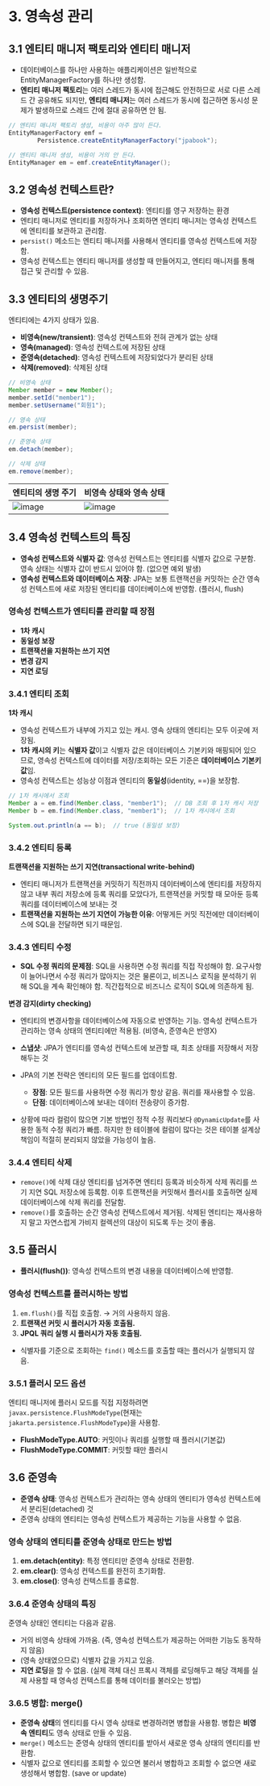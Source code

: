 # 3. 영속성 관리

## 3.1 엔티티 매니저 팩토리와 엔티티 매니저

- 데이터베이스를 하나만 사용하는 애플리케이션은 일반적으로 EntityManagerFactory를 하나만 생성함.
- **엔티티 매니저 팩토리**는 여러 스레드가 동시에 접근해도 안전하므로 서로 다른 스레드 간 공유해도 되지만, **엔티티 매니저**는 여러 스레드가 동시에 접근하면 동시성 문제가 발생하므로 스레드 간에 절대 공유하면 안 됨.

```java
// 엔티티 매니저 팩토리 생성, 비용이 아주 많이 든다.
EntityManagerFactory emf =
        Persistence.createEntityManagerFactory("jpabook");

// 엔티티 매니저 생성, 비용이 거의 안 든다.
EntityManager em = emf.createEntityManager();
```

## 3.2 영속성 컨텍스트란?

- **영속성 컨텍스트(persistence context)**: 엔티티를 영구 저장하는 환경
- 엔티티 매니저로 엔티티를 저장하거나 조회하면 엔티티 매니저는 영속성 컨텍스트에 엔티티를 보관하고 관리함.
- `persist()` 메소드는 엔티티 매니저를 사용해서 엔티티를 영속성 컨텍스트에 저장함.
- 영속성 컨텍스트는 엔티티 매니저를 생성할 때 만들어지고, 엔티티 매니저를 통해 접근 및 관리할 수 있음.

## 3.3 엔티티의 생명주기

엔티티에는 4가지 상태가 있음.

- **비영속(new/transient)**: 영속성 컨텍스트와 전혀 관계가 없는 상태
- **영속(managed)**: 영속성 컨텍스트에 저장된 상태
- **준영속(detached)**: 영속성 컨텍스트에 저장되었다가 분리된 상태
- **삭제(removed)**: 삭제된 상태

```java
// 비영속 상태
Member member = new Member();
member.setId("member1");
member.setUsername("회원1");

// 영속 상태
em.persist(member);

// 준영속 상태
em.detach(member);

// 삭제 상태
em.remove(member);
```

|엔티티의 생명 주기|비영속 상태와 영속 상태|
|---|---|
|![image](https://github.com/user-attachments/assets/5f964690-ba88-467b-a0af-8ec0e36e5f4f)|![image](https://github.com/user-attachments/assets/219adde9-78bd-4af7-97c5-63817fd23d52)|

## 3.4 영속성 컨텍스트의 특징

- **영속성 컨텍스트와 식별자 값**: 영속성 컨텍스트는 엔티티를 식별자 값으로 구분함. 영속 상태는 식별자 값이 반드시 있어야 함. (없으면 예외 발생)
- **영속성 컨텍스트와 데이터베이스 저장**: JPA는 보통 트랜잭션을 커밋하는 순간 영속성 컨텍스트에 새로 저장된 엔티티를 데이터베이스에 반영함. (플러시, flush)

### 영속성 컨텍스트가 엔티티를 관리할 때 장점

- **1차 캐시**
- **동일성 보장**
- **트랜잭션을 지원하는 쓰기 지연**
- **변경 감지**
- **지연 로딩**

### 3.4.1 엔티티 조회

**1차 캐시**
- 영속성 컨텍스트가 내부에 가지고 있는 캐시. 영속 상태의 엔티티는 모두 이곳에 저장됨.
- **1차 캐시의 키**는 **식별자 값**이고 식별자 값은 데이터베이스 기본키와 매핑되어 있으므로, 영속성 컨텍스트에 데이터를 저장/조회하는 모든 기준은 **데이터베이스 기본키 값**임.
- 영속성 컨텍스트는 성능상 이점과 엔티티의 **동일성**(identity, ==)을 보장함.

```java
// 1차 캐시에서 조회
Member a = em.find(Member.class, "member1");  // DB 조회 후 1차 캐시 저장
Member b = em.find(Member.class, "member1");  // 1차 캐시에서 조회

System.out.println(a == b);  // true (동일성 보장)
```

### 3.4.2 엔티티 등록

**트랜잭션을 지원하는 쓰기 지연(transactional write-behind)**
- 엔티티 매니저가 트랜잭션을 커밋하기 직전까지 데이터베이스에 엔티티를 저장하지 않고 내부 쿼리 저장소에 등록 쿼리를 모았다가, 트랜잭션을 커밋할 때 모아둔 등록 쿼리를 데이터베이스에 보내는 것
- **트랜잭션을 지원하는 쓰기 지연이 가능한 이유**: 어떻게든 커밋 직전에만 데이터베이스에 SQL을 전달하면 되기 때문임.

### 3.4.3 엔티티 수정

- **SQL 수정 쿼리의 문제점**: SQL을 사용하면 수정 쿼리를 직접 작성해야 함. 요구사항이 늘어나면서 수정 쿼리가 많아지는 것은 물론이고, 비즈니스 로직을 분석하기 위해 SQL을 계속 확인해야 함. 직간접적으로 비즈니스 로직이 SQL에 의존하게 됨.

**변경 감지(dirty checking)**
- 엔티티의 변경사항을 데이터베이스에 자동으로 반영하는 기능. 영속성 컨텍스트가 관리하는 영속 상태의 엔티티에만 적용됨. (비영속, 준영속은 반영X)

- **스냅샷**: JPA가 엔티티를 영속성 컨텍스트에 보관할 때, 최초 상태를 저장해서 저장해두는 것
- JPA의 기본 전략은 엔티티의 모든 필드를 업데이트함.
    - **장점**: 모든 필드를 사용하면 수정 쿼리가 항상 같음. 쿼리를 재사용할 수 있음.
    - **단점**: 데이터베이스에 보내는 데이터 전송량이 증가함.
- 상황에 따라 컬럼이 많으면 기본 방법인 정적 수정 쿼리보다 `@DynamicUpdate`를 사용한 동적 수정 쿼리가 빠름. 하지만 한 테이블에 컬럼이 많다는 것은 테이블 설계상 책임이 적절히 분리되지 않았을 가능성이 높음.

### 3.4.4 엔티티 삭제

- `remove()`에 삭제 대상 엔티티를 넘겨주면 엔티티 등록과 비슷하게 삭제 쿼리를 쓰기 지연 SQL 저장소에 등록함. 이후 트랜잭션을 커밋해서 플러시를 호출하면 실제 데이터베이스에 삭제 쿼리를 전달함.
- `remove()`를 호출하는 순간 영속성 컨텍스트에서 제거됨. 삭제된 엔티티는 재사용하지 말고 자연스럽게 가비지 컬렉션의 대상이 되도록 두는 것이 좋음.

## 3.5 플러시

- **플러시(flush())**: 영속성 컨텍스트의 변경 내용을 데이터베이스에 반영함.

### 영속성 컨텍스트를 플러시하는 방법

1. `em.flush()`를 직접 호출함. → 거의 사용하지 않음.
2. **트랜잭션 커밋 시 플러시가 자동 호출됨.**
3. **JPQL 쿼리 실행 시 플러시가 자동 호출됨.**

- 식별자를 기준으로 조회하는 `find()` 메소드를 호출할 때는 플러시가 실행되지 않음.

### 3.5.1 플러시 모드 옵션

엔티티 매니저에 플러시 모드를 직접 지정하려면 `javax.persistence.FlushModeType`(현재는 `jakarta.persistence.FlushModeType`)을 사용함.

- **FlushModeType.AUTO**: 커밋이나 쿼리를 실행할 때 플러시(기본값)
- **FlushModeType.COMMIT**: 커밋할 때만 플러시

## 3.6 준영속

- **준영속 상태**: 영속성 컨텍스트가 관리하는 영속 상태의 엔티티가 영속성 컨텍스트에서 분리된(detached) 것
- 준영속 상태의 엔티티는 영속성 컨텍스트가 제공하는 기능을 사용할 수 없음.

### 영속 상태의 엔티티를 준영속 상태로 만드는 방법

1. **em.detach(entity)**: 특정 엔티티만 준영속 상태로 전환함.
2. **em.clear()**: 영속성 컨텍스트를 완전히 초기화함.
3. **em.close()**: 영속성 컨텍스트를 종료함.

### 3.6.4 준영속 상태의 특징

준영속 상태인 엔티티는 다음과 같음.

- 거의 비영속 상태에 가까움. (즉, 영속성 컨텍스트가 제공하는 어떠한 기능도 동작하지 않음)
- (영속 상태였으므로) 식별자 값을 가지고 있음.
- **지연 로딩**을 할 수 없음. (실제 객체 대신 프록시 객체를 로딩해두고 해당 객체를 실제 사용할 때 영속성 컨텍스트를 통해 데이터를 불러오는 방법)

### 3.6.5 병합: merge()

- **준영속 상태**의 엔티티를 다시 영속 상태로 변경하려면 병합을 사용함. 병합은 **비영속 엔티티**도 영속 상태로 만들 수 있음.
- `merge()` 메소드는 준영속 상태의 엔티티를 받아서 새로운 영속 상태의 엔티티를 반환함.
- 식별자 값으로 엔티티를 조회할 수 있으면 불러서 병합하고 조회할 수 없으면 새로 생성해서 병합함. (save or update)